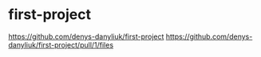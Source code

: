 # first-project
https://github.com/denys-danyliuk/first-project
https://github.com/denys-danyliuk/first-project/pull/1/files